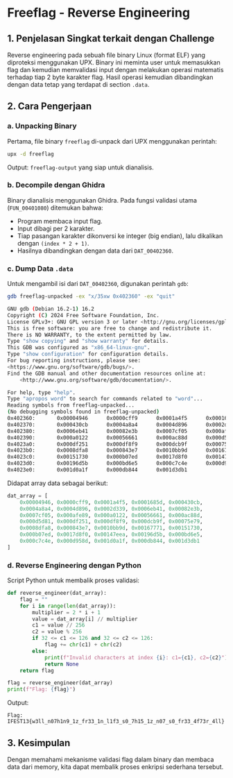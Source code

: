 # Freeflag - Reverse Engineering

## 1. Penjelasan Singkat terkait dengan Challenge  
Reverse engineering pada sebuah file binary Linux (format ELF) yang diproteksi menggunakan UPX. Binary ini meminta user untuk memasukkan flag dan kemudian memvalidasi input dengan melakukan operasi matematis terhadap tiap 2 byte karakter flag. Hasil operasi kemudian dibandingkan dengan data tetap yang terdapat di section `.data`.

## 2. Cara Pengerjaan  

### a. Unpacking Binary  
Pertama, file binary `freeflag` di-unpack dari UPX menggunakan perintah:

```bash
upx -d freeflag
````

Output: `freeflag-output` yang siap untuk dianalisis.

### b. Decompile dengan Ghidra

Binary dianalisis menggunakan Ghidra. Pada fungsi validasi utama (`FUN_00401080`) ditemukan bahwa:

* Program membaca input flag.
* Input dibagi per 2 karakter.
* Tiap pasangan karakter dikonversi ke integer (big endian), lalu dikalikan dengan `(index * 2 + 1)`.
* Hasilnya dibandingkan dengan data dari `DAT_00402360`.

### c. Dump Data `.data`

Untuk mengambil isi dari `DAT_00402360`, digunakan perintah `gdb`:

```bash
gdb freeflag-unpacked -ex "x/35xw 0x402360" -ex "quit"

GNU gdb (Debian 16.2-1) 16.2
Copyright (C) 2024 Free Software Foundation, Inc.
License GPLv3+: GNU GPL version 3 or later <http://gnu.org/licenses/gpl.html>
This is free software: you are free to change and redistribute it.
There is NO WARRANTY, to the extent permitted by law.
Type "show copying" and "show warranty" for details.
This GDB was configured as "x86_64-linux-gnu".
Type "show configuration" for configuration details.
For bug reporting instructions, please see:
<https://www.gnu.org/software/gdb/bugs/>.
Find the GDB manual and other documentation resources online at:
    <http://www.gnu.org/software/gdb/documentation/>.

For help, type "help".
Type "apropos word" to search for commands related to "word"...
Reading symbols from freeflag-unpacked...
(No debugging symbols found in freeflag-unpacked)
0x402360:       0x00004946      0x0000cff9      0x0001a4f5      0x0001685d
0x402370:       0x000430cb      0x0004a8a4      0x0004d896      0x0002d339
0x402380:       0x0006eb41      0x00082e3b      0x0007cf05      0x000afe89
0x402390:       0x000a0122      0x00056661      0x000ac88d      0x000d5d81
0x4023a0:       0x000df251      0x000df8f9      0x000dcb9f      0x00075e79
0x4023b0:       0x0008dfa8      0x000843e7      0x0010bb9d      0x00167771
0x4023c0:       0x00151730      0x000b07ed      0x0017d8f0      0x00147eea
0x4023d0:       0x00196d5b      0x000bd6e5      0x000c7c4e      0x000d958d
0x4023e0:       0x001d0a1f      0x000db844      0x001d3db1
```

Didapat array data sebagai berikut:

```python
dat_array = [
    0x00004946, 0x0000cff9, 0x0001a4f5, 0x0001685d, 0x000430cb,
    0x0004a8a4, 0x0004d896, 0x0002d339, 0x0006eb41, 0x00082e3b,
    0x0007cf05, 0x000afe89, 0x000a0122, 0x00056661, 0x000ac88d,
    0x000d5d81, 0x000df251, 0x000df8f9, 0x000dcb9f, 0x00075e79,
    0x0008dfa8, 0x000843e7, 0x0010bb9d, 0x00167771, 0x00151730,
    0x000b07ed, 0x0017d8f0, 0x00147eea, 0x00196d5b, 0x000bd6e5,
    0x000c7c4e, 0x000d958d, 0x001d0a1f, 0x000db844, 0x001d3db1
]
```

### d. Reverse Engineering dengan Python

Script Python untuk membalik proses validasi:

```python
def reverse_engineer(dat_array):
    flag = ""
    for i in range(len(dat_array)):
        multiplier = 2 * i + 1
        value = dat_array[i] // multiplier
        c1 = value // 256
        c2 = value % 256
        if 32 <= c1 <= 126 and 32 <= c2 <= 126:
            flag += chr(c1) + chr(c2)
        else:
            print(f"Invalid characters at index {i}: c1={c1}, c2={c2}")
            return None
    return flag

flag = reverse_engineer(dat_array)
print(f"Flag: {flag}")
```

Output:

```
Flag: IFEST13{w3ll_n07h1n9_1z_fr33_1n_l1f3_s0_7h15_1z_n07_s0_fr33_4f73r_4ll}
```

## 3. Kesimpulan

Dengan memahami mekanisme validasi flag dalam binary dan membaca data dari memory, kita dapat membalik proses enkripsi sederhana tersebut.